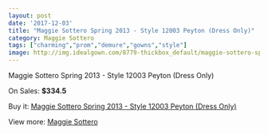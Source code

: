```yaml
---
layout: post
date: '2017-12-03'
title: "Maggie Sottero Spring 2013 - Style 12003 Peyton (Dress Only)"
category: Maggie Sottero
tags: ["charming","prom","demure","gowns","style"]
image: http://img.idealgown.com/8779-thickbox_default/maggie-sottero-spring-2013-style-12003-peyton-dress-only.jpg
---
```

Maggie Sottero Spring 2013 - Style 12003 Peyton (Dress Only)

On Sales: **$334.5**
<a href="https://www.idealgown.com/en/maggie-sottero/3648-maggie-sottero-spring-2013-style-12003-peyton-dress-only.html"><amp-img layout="responsive" width="600" height="600" src="//img.idealgown.com/8779-thickbox_default/maggie-sottero-spring-2013-style-12003-peyton-dress-only.jpg" alt="Maggie Sottero Spring 2013 - Style 12003 Peyton (Dress Only) 0" /></a>
<a href="https://www.idealgown.com/en/maggie-sottero/3648-maggie-sottero-spring-2013-style-12003-peyton-dress-only.html"><amp-img layout="responsive" width="600" height="600" src="//img.idealgown.com/8781-thickbox_default/maggie-sottero-spring-2013-style-12003-peyton-dress-only.jpg" alt="Maggie Sottero Spring 2013 - Style 12003 Peyton (Dress Only) 1" /></a>
<a href="https://www.idealgown.com/en/maggie-sottero/3648-maggie-sottero-spring-2013-style-12003-peyton-dress-only.html"><amp-img layout="responsive" width="600" height="600" src="//img.idealgown.com/8780-thickbox_default/maggie-sottero-spring-2013-style-12003-peyton-dress-only.jpg" alt="Maggie Sottero Spring 2013 - Style 12003 Peyton (Dress Only) 2" /></a>

Buy it: [Maggie Sottero Spring 2013 - Style 12003 Peyton (Dress Only)](https://www.idealgown.com/en/maggie-sottero/3648-maggie-sottero-spring-2013-style-12003-peyton-dress-only.html "Maggie Sottero Spring 2013 - Style 12003 Peyton (Dress Only)")

View more: [Maggie Sottero](https://www.idealgown.com/en/45-maggie-sottero "Maggie Sottero")